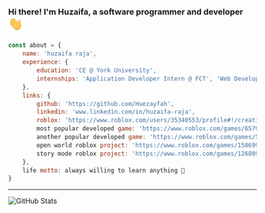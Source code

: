 ### Hi there! I'm Huzaifa, a software programmer and developer   <img src="https://github.com/Huezayfah/Huezayfah/blob/main/Hello.gif" width="30px">

```javascript
const about = {
    name: 'huzaifa raja',
    experience: {
        education: 'CE @ York University',
        internships: 'Application Developer Intern @ FCT', 'Web Developer @ BrandEQ'
    },
    links: {
        github: 'https://github.com/Huezayfah',
        linkedin: 'www.linkedin.com/in/huzaifa-raja',
        roblox: 'https://www.roblox.com/users/35340553/profile#!/creations',
        most popular developed game: 'https://www.roblox.com/games/6579658287/Klorox-Battlegrounds',
        another popular developed game: 'https://www.roblox.com/games/516402099/2x-EXP-MOBS-Project-Velocity-Demo',
        open world roblox project: 'https://www.roblox.com/games/1506997967/DanMachi-Online',
        story mode roblox project: 'https://www.roblox.com/games/1268093214/Kyoukai-no-Boundary',
    },
    life motto: always willing to learn anything 🤙
}
```

----------------------------------------------------------------------------------------------------

![GitHub Stats](https://github-readme-stats.vercel.app/api?username=Huezayfah&show_icons=true&hide_rank=true&hide_border=true)
